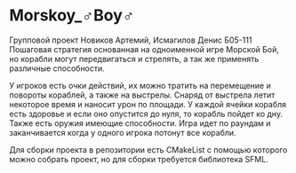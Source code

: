 # Morskoy_♂Boy♂
Групповой проект Новиков Артемий, Исмагилов Денис Б05-111
Пошаговая стратегия основанная на одноименной игре Морской Бой, но корабли могут передвигаться и стрелять, а 
так же применять различные способности.

У игроков есть очки действий, их можно тратить на перемещение и повороты кораблей,
а также на выстрелы. Снаряд от выстрела летит некоторое время и наносит урон по площади.
У каждой ячейки корабля есть здоровье и если оно опустится до нуля, то корабль пойдет ко дну.
Также есть оружия имеющие способности. Игра идет по раундам и заканчивается когда 
у одного игрока потонут все корабли.

Для сборки проекта в репозитории есть CMakeList с помощью которого можно собрать проект, но 
для сборки требуется библиотека SFML.

